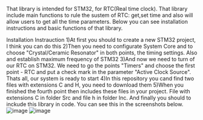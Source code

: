 That library is intended for STM32, for RTC(Real time clock).
That library include main functions to rule the sustem of RTC: get,set time and also will allow users to get all the time parameters. 
Below you can see installation instructions and basic functions of that library. 

Installation Instrauction
1)At first you should to create a new STM32 project, I think you can do this
2)Then you need to configurate System Core and to choose "Crystal/Ceramic Resonator" in both points, the timing settings. Also and establish maximum frequency of STM32
3)And now we need to turn of our RTC on STM32. We need to go the points "Timers" and choose the first point - RTC and put a check mark in the parameter "Active Clock Source". Thats all, our system is ready to start
4)In this repository you cand find two files with extensions C and H, you need to download them
5)When you finished the fourth point then includes these files in your project. File with extensions С in folder Src and file h in folder Inc. And finally you should to inckude this library in code. You can see this in the screenshots below.
![image](https://github.com/DanilaProgrammist/RTC_STM32_Lib/assets/69789792/b7efeaa8-9429-44b8-8655-4cc7c590b538)
![image](https://github.com/DanilaProgrammist/RTC_STM32_Lib/assets/69789792/44689fdf-862f-4c48-8f1b-b17dc357b9a2)





